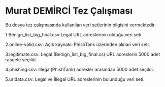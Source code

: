 # Murat DEMİRCİ Tez Çalışması

Bu dosya tez çalışmasında kullanılan veri setlerinin bilgisini vermektedir.

1.Benign_list_big_final.csv:Legal URL adreslerinin olduğu veri seti.

2.online-valid.csv: Açık kaynaklı PhishTank üzerinden alınan veri seti.

3.legitimate.csv: Legal (Benign_list_big_final.cs) URL adreslerin 5000 adet rasgele seçildi.

4.phishing.csv: İllegal(PhishTank) adresler arasından 5000 adet seçildi.

5.urldata.csv: Legal ve İllegal URL adreslerinin bulunduğu veri seti.

